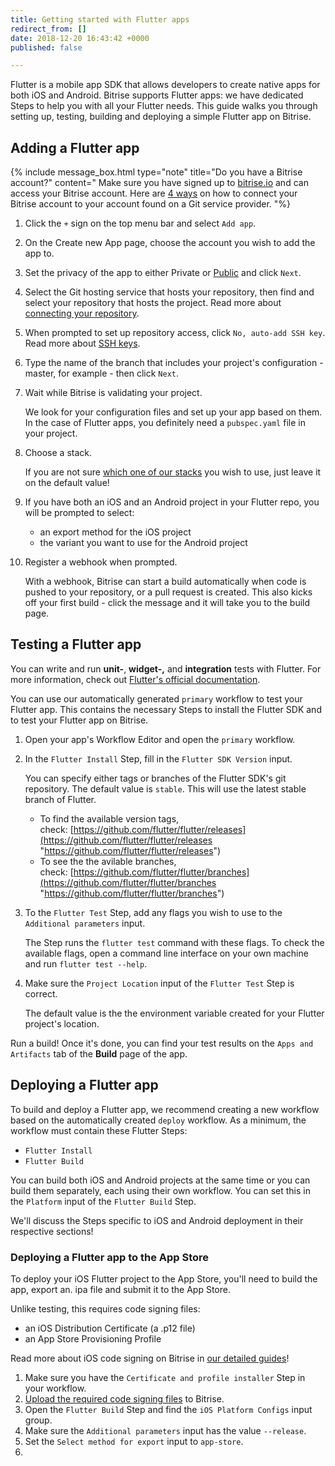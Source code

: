 ```yaml
---
title: Getting started with Flutter apps
redirect_from: []
date: 2018-12-20 16:43:42 +0000
published: false

---
```

Flutter is a mobile app SDK that allows developers to create native apps for both iOS and Android. Bitrise supports Flutter apps: we have dedicated Steps to help you with all your Flutter needs. This guide walks you through setting up, testing, building and deploying a simple Flutter app on Bitrise. 

## Adding a Flutter app

{% include message_box.html type="note" title="Do you have a Bitrise account?" content=" Make sure you have signed up to [bitrise.io](https://www.bitrise.io) and can access your Bitrise account. Here are [4 ways](https://devcenter.bitrise.io/getting-started/index#signing-up-to-bitrise) on how to connect your Bitrise account to your account found on a Git service provider. "%}

 1. Click the `+` sign on the top menu bar and select `Add app`.
 2. On the Create new App page, choose the account you wish to add the app to.
 3. Set the privacy of the app to either Private or [Public](/getting-started/adding-a-new-app/public-apps) and click `Next`.
 4. Select the Git hosting service that hosts your repository, then find and select your repository that hosts the project. Read more about [connecting your repository](/getting-started/adding-a-new-app/connecting-your-repository).
 5. When prompted to set up repository access, click `No, auto-add SSH key`. Read more about [SSH keys](/getting-started/adding-a-new-app/setting-up-ssh-keys/).
 6. Type the name of the branch that includes your project's configuration - master, for example - then click `Next`.
 7. Wait while Bitrise is validating your project. 

    We look for your configuration files and set up your app based on them. In the case of Flutter apps, you definitely need a `pubspec.yaml` file in your project. 
 8. Choose a stack. 

    If you are not sure [which one of our stacks](/infrastructure/available-stacks/) you wish to use, just leave it on the default value!
 9. If you have both an iOS and an Android project in your Flutter repo, you will be prompted to select:
    * an export method for the iOS project
    * the variant you want to use for the Android project
10. Register a webhook when prompted. 

    With a webhook, Bitrise can start a build automatically when code is pushed to your repository, or a pull request is created. This also kicks off your first build - click the message and it will take you to the build page.

## Testing a Flutter app

You can write and run **unit-**, **widget-,** and **integration** tests with Flutter. For more information, check out [Flutter's official documentation](https://flutter.io/docs/testing). 

You can use our automatically generated `primary` workflow to test your Flutter app. This contains the necessary Steps to install the Flutter SDK and to test your Flutter app on Bitrise.

1. Open your app's Workflow Editor and open the `primary` workflow. 
2. In the `Flutter Install` Step, fill in the `Flutter SDK Version` input. 

   You can specify either tags or branches of the Flutter SDK's git repository. The default value is `stable`. This will use the latest stable branch of Flutter. 
   * To find the available version tags, check: [https://github.com/flutter/flutter/releases](https://github.com/flutter/flutter/releases "https://github.com/flutter/flutter/releases")
   * To see the the avilable branches, check: [https://github.com/flutter/flutter/branches](https://github.com/flutter/flutter/branches "https://github.com/flutter/flutter/branches")
3. To the `Flutter Test` Step, add any flags you wish to use to the `Additional parameters` input.

   The Step runs the `flutter test` command with these flags. To check the available flags, open a command line interface on your own machine and run `flutter test --help`. 
4. Make sure the `Project Location` input of the `Flutter Test` Step is correct. 

   The default value is the the environment variable created for your Flutter project's location. 

Run a build! Once it's done, you can find your test results on the `Apps and Artifacts` tab of the **Build** page of the app.

## Deploying a Flutter app

To build and deploy a Flutter app, we recommend creating a new workflow based on the automatically created `deploy` workflow. As a minimum, the workflow must contain these Flutter Steps: 

* `Flutter Install`
* `Flutter Build` 

You can build both iOS and Android projects at the same time or you can build them separately, each using their own workflow. You can set this in the `Platform` input of the `Flutter Build` Step. 

We'll discuss the Steps specific to iOS and Android deployment in their respective sections! 

### Deploying a Flutter app to the App Store 

To deploy your iOS Flutter project to the App Store, you'll need to build the app, export an. ipa file and submit it to the App Store.

Unlike testing, this requires code signing files: 

* an iOS Distribution Certificate (a .p12 file)
* an App Store Provisioning Profile 

Read more about iOS code signing on Bitrise in [our detailed guides](https://devcenter.bitrise.io/code-signing/ios-code-signing/code-signing/)! 

1. Make sure you have the `Certificate and profile installer` Step in your workflow. 
2. [Upload the required code signing files](/code-signing/ios-code-signing/ios-manual-provisioning/) to Bitrise. 
3. Open the `Flutter Build` Step and find the `iOS Platform Configs` input group. 
4. Make sure the `Additional parameters` input has the value `--release`.
5. Set the `Select method for export` input to `app-store`. 
6. 